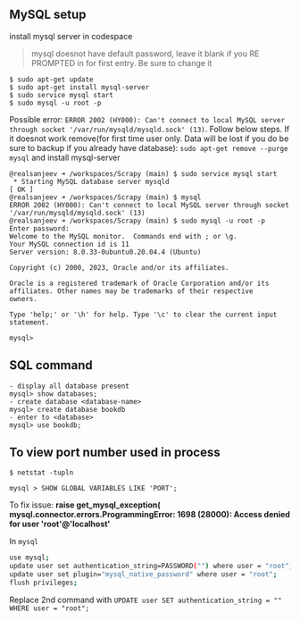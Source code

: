 ## MySQL setup


install mysql server in codespace 
> mysql doesnot have default password, leave it blank if you RE PROMPTED in for first entry. Be sure to change it
```
$ sudo apt-get update
$ sudo apt-get install mysql-server
$ sudo service mysql start 
$ sudo mysql -u root -p
```
Possible error: `ERROR 2002 (HY000): Can't connect to local MySQL server through socket '/var/run/mysqld/mysqld.sock' (13)`. Follow below steps. If it doesnot work remove(for first time user only. Data will be lost if you do be sure to backup if you already have database): `sudo apt-get remove --purge mysql` and install mysql-server
```bashshell
@realsanjeev ➜ /workspaces/Scrapy (main) $ sudo service mysql start 
 * Starting MySQL database server mysqld                                                                                                              [ OK ] 
@realsanjeev ➜ /workspaces/Scrapy (main) $ mysql
ERROR 2002 (HY000): Can't connect to local MySQL server through socket '/var/run/mysqld/mysqld.sock' (13)
@realsanjeev ➜ /workspaces/Scrapy (main) $ sudo mysql -u root -p
Enter password: 
Welcome to the MySQL monitor.  Commands end with ; or \g.
Your MySQL connection id is 11
Server version: 8.0.33-0ubuntu0.20.04.4 (Ubuntu)

Copyright (c) 2000, 2023, Oracle and/or its affiliates.

Oracle is a registered trademark of Oracle Corporation and/or its
affiliates. Other names may be trademarks of their respective
owners.

Type 'help;' or '\h' for help. Type '\c' to clear the current input statement.

mysql> 
```
## SQL command

```
- display all database present
mysql> show databases;
- create database <database-name>
mysql> create database bookdb
- enter to <database>
mysql> use bookdb;
```

## To view port number used in process
```
$ netstat -tupln
```

```
mysql > SHOW GLOBAL VARIABLES LIKE 'PORT';
```

To fix issue: **raise get_mysql_exception(
mysql.connector.errors.ProgrammingError: 1698 (28000): Access denied for user 'root'@'localhost'**

In `mysql`
```bash
use mysql;                                                    
update user set authentication_string=PASSWORD("") where user = "root";
update user set plugin="mysql_native_password" where user = "root";
flush privileges;
```
Replace 2nd command with `UPDATE user SET authentication_string = "" WHERE user = "root";`
